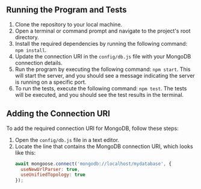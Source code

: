 ## Running the Program and Tests

1. Clone the repository to your local machine.
2. Open a terminal or command prompt and navigate to the project's root directory.
3. Install the required dependencies by running the following command: `npm install`.
4. Update the connection URI in the `config/db.js` file with your MongoDB connection details.
5. Run the program by executing the following command: `npm start`. This will start the server, and you should see a message indicating the server is running on a specific port.
6. To run the tests, execute the following command: `npm test`. The tests will be executed, and you should see the test results in the terminal.

## Adding the Connection URI

To add the required connection URI for MongoDB, follow these steps:

1. Open the `config/db.js` file in a text editor.
2. Locate the line that contains the MongoDB connection URI, which looks like this:
   ```javascript
   await mongoose.connect('mongodb://localhost/mydatabase', {
     useNewUrlParser: true,
     useUnifiedTopology: true
   });
